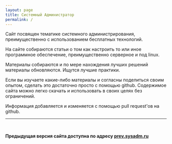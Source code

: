 ```yaml
---
layout: page
title: Системный Администратор
permalink: /
---
```


Сайт посвящен тематике системного администрирования, преимущественно с использованием бесплатных технологий.

На сайте собираются статьи о том как настроить то или иное программное обеспечение, преимущественно серверное и под linux.

Материалы собираются и по мере нахождения лучших решений материалы обновляются. Ищутся лучшие практики.

Если вы изучаете какие-либо материалы и согласны поделиться своим опытом, сделать это достаточно просто с помощью github. Содержимое сайта можно легко скачать и использовать в своих целях без ограничений.

Информация добавляется и изменяется с помощью pull request'ов на github.

___

<br/>

**Предыдущая версия сайта доступна по адресу <a href="http://prev.sysadm.ru">prev.sysadm.ru</a>**
